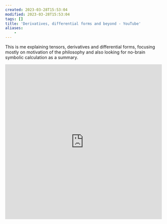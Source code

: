 ```yaml
---
created: 2023-03-28T15:53:04
modified: 2023-03-28T15:53:04
tags: []
title: 'Derivatives, differential forms and beyond - YouTube'
aliases:
    - 
---
```


This is me explaining tensors, derivatives and differential forms, focusing mostly on motivation of the philosophy and also looking for no-brain symbolic calculation as a summary.


<iframe width="100%" height="500px" src="https://www.youtube.com/embed/videoseries?list=PLlFCvH2vR5kQ9ReXF63A3MF3L6sHAWMpI" title="YouTube video player" frameborder="0" allow="accelerometer; autoplay; clipboard-write; encrypted-media; gyroscope; picture-in-picture; web-share" allowfullscreen></iframe>